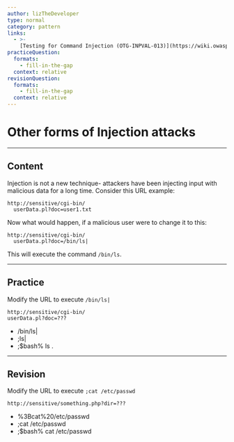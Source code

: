```yaml
---
author: lizTheDeveloper
type: normal
category: pattern
links:
  - >-
    [Testing for Command Injection (OTG-INPVAL-013)](https://wiki.owasp.org/index.php/Testing_for_Command_Injection_(OTG-INPVAL-013)){website}
practiceQuestion:
  formats:
    - fill-in-the-gap
  context: relative
revisionQuestion:
  formats:
    - fill-in-the-gap
  context: relative
---
```


# Other forms of Injection attacks


---

## Content

Injection is not a new technique- attackers have been injecting input with malicious data for a long time.
Consider this URL example:

```plain-text
http://sensitive/cgi-bin/
  userData.pl?doc=user1.txt
```

Now what would happen, if a malicious user were to change it to this:

```plain-text
http://sensitive/cgi-bin/
  userData.pl?doc=/bin/ls|
```

This will execute the command `/bin/ls`.


---

## Practice

Modify the URL to execute `/bin/ls|`

```plain-text
http://sensitive/cgi-bin/
userData.pl?doc=???
```

- /bin/ls|
- ;ls|
- ;$bash% ls .


---

## Revision

Modify the URL to execute `;cat /etc/passwd`

```plain-text
http://sensitive/something.php?dir=???
```

- %3Bcat%20/etc/passwd
- ;cat /etc/passwd
- ;$bash% cat /etc/passwd
